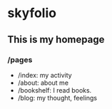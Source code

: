 # skyfolio

## This is my homepage

### /pages
- /index: my activity
- /about: about me
- /bookshelf: I read books.
- /blog: my thought, feelings
